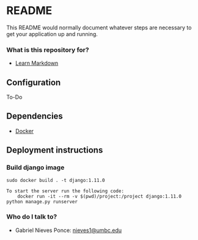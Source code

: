 # README #

This README would normally document whatever steps are necessary to get your application up and running.

### What is this repository for? ###

* [Learn Markdown](https://bitbucket.org/tutorials/markdowndemo)

## Configuration ##

To-Do

## Dependencies ##

 * [Docker](https://docs.docker.com/engine/installation/)

## Deployment instructions ##

### Build django image  ###

```
sudo docker build . -t django:1.11.0
```

```
To start the server run the following code:
	docker run -it --rm -v $(pwd)/project:/project django:1.11.0 python manage.py runserver
```

### Who do I talk to? ###

* Gabriel Nieves Ponce: nieves1@umbc.edu
